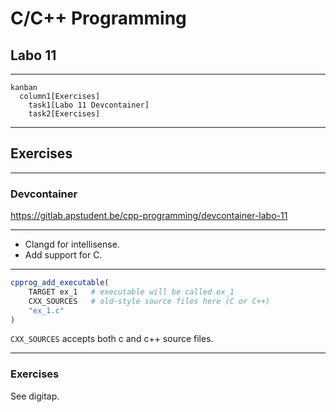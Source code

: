 # C/C++ Programming

## Labo 11

---

```mermaid
kanban
  column1[Exercises]
    task1[Labo 11 Devcontainer]
    task2[Exercises]
```

---

## Exercises

---

### Devcontainer

<https://gitlab.apstudent.be/cpp-programming/devcontainer-labo-11>

---

* Clangd for intellisense.
* Add support for C.

---

```cmake
cpprog_add_executable(
    TARGET ex_1   # executable will be called ex_1
    CXX_SOURCES   # old-style source files here (C or C++)
    "ex_1.c"
)
```

`CXX_SOURCES` accepts both c and c++ source files.

---

### Exercises

See digitap.

